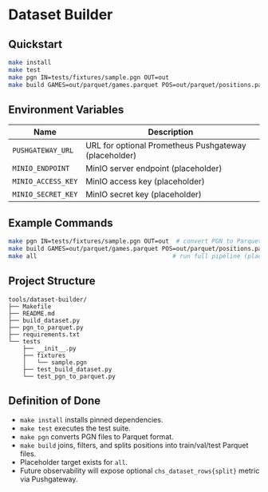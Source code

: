 # Dataset Builder

## Quickstart

```bash
make install
make test
make pgn IN=tests/fixtures/sample.pgn OUT=out
make build GAMES=out/parquet/games.parquet POS=out/parquet/positions.parquet NAME=sample OUT=out
```

## Environment Variables

| Name | Description |
| ---- | ----------- |
| `PUSHGATEWAY_URL` | URL for optional Prometheus Pushgateway (placeholder) |
| `MINIO_ENDPOINT`  | MinIO server endpoint (placeholder) |
| `MINIO_ACCESS_KEY`| MinIO access key (placeholder) |
| `MINIO_SECRET_KEY`| MinIO secret key (placeholder) |

## Example Commands

```bash
make pgn IN=tests/fixtures/sample.pgn OUT=out  # convert PGN to Parquet
make build GAMES=out/parquet/games.parquet POS=out/parquet/positions.parquet NAME=sample OUT=out
make all                                      # run full pipeline (placeholder)
```

## Project Structure

```
tools/dataset-builder/
├── Makefile
├── README.md
├── build_dataset.py
├── pgn_to_parquet.py
├── requirements.txt
└── tests
    ├── __init__.py
    ├── fixtures
    │   └── sample.pgn
    ├── test_build_dataset.py
    └── test_pgn_to_parquet.py
```

## Definition of Done

- `make install` installs pinned dependencies.
- `make test` executes the test suite.
- `make pgn` converts PGN files to Parquet format.
- `make build` joins, filters, and splits positions into train/val/test Parquet files.
- Placeholder target exists for `all`.
- Future observability will expose optional `chs_dataset_rows{split}` metric via Pushgateway.


